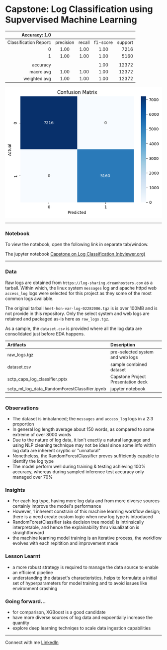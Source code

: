 # Capstone: Log Classification using Supvervised Machine Learning

|          Accuracy: 1.0 |           |        |          |         |
|-----------------------:|:---------:|:------:|:--------:|--------:|
| Classification Report: | precision | recall | f1-score | support |
|                      0 |   1.00    |  1.00  |   1.00   |    7216 |
|                      1 |   1.00    |  1.00  |   1.00   |    5160 |
|                        |           |        |          |         |
|               accuracy |           |        |   1.00   |   12372 |
|              macro avg |   1.00    |  1.00  |   1.00   |   12372 |
|           weighted avg |   1.00    |  1.00  |   1.00   |   12372 |


![Classifier Confusion Matrix](assets/confusion_matrix.png)

---
### Notebook
To view the notebook, open the following link in separate tab/window.

The jupyter notebook [Capstone on Log Classification (nbviewer.org)](https://nbviewer.org/github/fc510/sctp-caps-log-classifier/blob/main/sctp_ml_log_data_RandomForestClassifier.ipynb)

***
### Data
Raw logs are obtained from `https://log-sharing.dreamhosters.com` as a tarball. Within which, the linux system `messages` log and apache httpd web `access_log` logs were selected for this project as they some of the most common logs available. 

The original tarball `hnet-hon-var-log-02282006.tgz` is is over 100MB and is not provide in this repository. Only the select system and web logs are retained and packaged as-is here as `raw_logs.tgz`.

As a sample, the `dataset.csv` is provided where all the log data are consolidated just before EDA happens.

| Artifacts                                     | Description                        |
|:----------------------------------------------|:-----------------------------------|
| raw_logs.tgz                                  | pre-selected system and web logs   |
| dataset.csv                                   | sample combined dataset            |
| sctp_caps_log_classifier.pptx                 | Capstone Project Presentation deck |
| sctp_ml_log_data_RandomForestClassifier.ipynb | jupyter notebook                   |


***
### Observations

- The dataset is imbalanced; the `messages` and `access_log` logs in a 2:3 proportion
- In general log length average about 150 words, as compared to some extreme of over 8000 words
- Due to the nature of log data, it isn't exactly a natural language and using NLP cleaning technique may not be ideal since some info within log data are inherent cryptic or "unnatural"
- Nonetheless, the RandomForestClassifier proves sufficiently capable to identify the log type
- The model perform well during training & testing achieving 100% accuracy, whereas during sampled inference test accuracy only managed over 70%

### Insights

- For each log type, having more log data and from more diverse sources certainly improve the model's performance
- However, 1 inherent constrain of this machine learning workflow design; there is a need create custom logic when new log type is introduced
- RandomForestClassifier (aka decision tree model) is intrinsically interpretable, and hence the explainability thru visualization is straightforward
- the machine learning model training is an iterative process, the workflow evolves with each repitition and improvement made

### Lesson Learnt

- a more robust strategy is required to manage the data source to enable an efficient pipeline
- understanding the dataset's characteristics, helps to formulate a initial set of hyperparameters for model training and to avoid issues like environment crashing

### Going forward...

- for comparison, XGBoost is a good candidate
- have more diverse sources of log data and expoentially increase the quantity
- explore deep learning techniqes to scale data ingestion capabilities


***
Connect with me [LinkedIn](https://www.linkedin.com/in/franklinchui/) 



